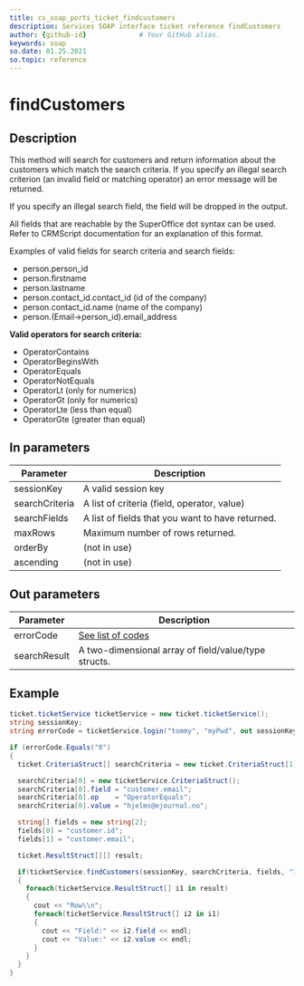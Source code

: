 ```yaml
---
title: cs_soap_ports_ticket_findcustomers
description: Services SOAP interface ticket reference findCustomers
author: {github-id}             # Your GitHub alias.
keywords: soap
so.date: 01.25.2021
so.topic: reference
---
```


# findCustomers

## Description

This method will search for customers and return information about the customers which match the search criteria. If you specify an illegal search criterion (an invalid field or matching operator) an error message will be returned.

If you specify an illegal search field, the field will be dropped in the output.

All fields that are reachable by the SuperOffice dot syntax can be used. Refer to CRMScript documentation for an explanation of this format. 

Examples of valid fields for search criteria and search fields:

* person.person\_id
* person.firstname
* person.lastname
* person.contact\_id.contact\_id (id of the company)
* person.contact\_id.name (name of the company)
* person.(Email->person\_id).email\_address

**Valid operators for search criteria:**

* OperatorContains
* OperatorBeginsWith
* OperatorEquals
* OperatorNotEquals
* OperatorLt (only for numerics)
* OperatorGt (only for numerics)
* OperatorLte (less than equal)
* OperatorGte (greater than equal)

## In parameters

| Parameter | Description |
|---|---|
| sessionKey | A valid session key |
| searchCriteria | A list of criteria (field, operator, value) |
| searchFields | A list of fields that you want to have returned. |
| maxRows | Maximum number of rows returned. |
| orderBy | (not in use) |
| ascending | (not in use) |

## Out parameters

| Parameter | Description |
|---|---|
| errorCode | [See list of codes][1] |
| searchResult | A two-dimensional array of field/value/type structs. |

## Example

```csharp
ticket.ticketService ticketService = new ticket.ticketService();
string sessionKey;
string errorCode = ticketService.login("tommy", "myPwd", out sessionKey);

if (errorCode.Equals("0")
{
  ticket.CriteriaStruct[] searchCriteria = new ticket.CriteriaStruct[1];

  searchCriteria[0] = new ticketService.CriteriaStruct();
  searchCriteria[0].field = "customer.email";
  searchCriteria[0].op    = "OperatorEquals";
  searchCriteria[0].value = "hjelms@ejournal.no";

  string[] fields = new string[2];
  fields[0] = "customer.id";
  fields[1] = "customer.email";

  ticket.ResultStruct[][] result;

  if(ticketService.findCustomers(sessionKey, searchCriteria, fields, "100", "customer.id", true, out result)== "0");
  {
    foreach(ticketService.ResultStruct[] i1 in result)
    {
      cout << "Row\\n";
      foreach(ticketService.ResultStruct[] i2 in i1)
      {
        cout << "Field:" << i2.field << endl;
        cout << "Value:" << i2.value << endl;
      }
    }
  }
}
```

<!-- Referenced links -->
[1]: ../error-codes.md
